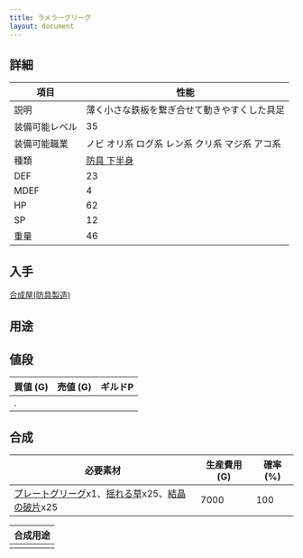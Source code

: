 ```yaml
---
title: ラメラーグリーグ
layout: document
---
```

## 詳細


|項目|性能|
|---|---|
|説明|薄く小さな鉄板を繋ぎ合せて動きやすくした具足|
|装備可能レベル|35|
|装備可能職業|ノビ オリ系 ログ系 レン系 クリ系 マジ系 アコ系|
|種類|[防具 下半身](防具(下半身))|
|DEF|23|
|MDEF|4|
|HP|62|
|SP|12|
|重量|46|

## 入手

[合成屋(防具製造)](合成屋(防具製造))

## 用途


## 値段


|買値 (G)|売値 (G)|ギルドP|
|---|---|---|
|.|||

## 合成


|必要素材|生産費用 (G)|確率 (%)|
|---|---|---|
|[プレートグリーグ](プレートグリーグ)x1、[揺れる草](揺れる草)x25、[結晶の破片](結晶の破片)x25|7000|100|


|合成用途|
|---|
||